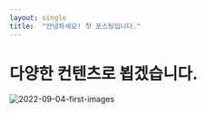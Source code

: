 ```yaml
---
layout: single
title:  "안녕하세요! 첫 포스팅입니다."
---
```


# 다양한 컨텐츠로 뵙겠습니다.

![2022-09-04-first-images](C:\Users\USER\Desktop\Projects\hanjunseo.github.io\images\2022-09-04-first\2022-09-04-first-images.jpg)
